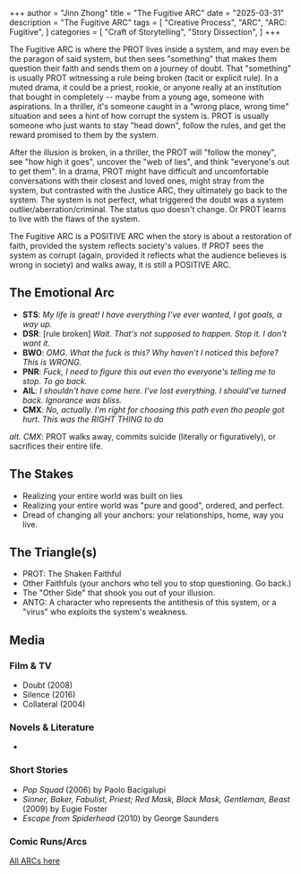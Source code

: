 +++
author = "Jinn Zhong"
title = "The Fugitive ARC"
date = "2025-03-31"
description = "The Fugitive ARC"
tags = [
   "Creative Process",
   "ARC",
   "ARC: Fugitive",
]
categories = [
   "Craft of Storytelling",
   "Story Dissection",
]
+++

The Fugitive ARC is where the PROT lives inside a system, and may even be the paragon of said system, but then sees "something" that makes them question their faith and sends them on a journey of doubt. That "something" is usually PROT witnessing a rule being broken (tacit or explicit rule). In a muted drama, it could be a priest, rookie, or anyone really at an institution that bought in completely -- maybe from a young age, someone with aspirations. In a thriller, it's someone caught in a "wrong place, wrong time" situation and sees a hint of how corrupt the system is. PROT is usually someone who just wants to stay "head down", follow the rules, and get the reward promised to them by the system.

After the illusion is broken, in a thriller, the PROT will "follow the money", see "how high it goes", uncover the "web of lies", and think "everyone's out to get them". In a drama, PROT might have difficult and uncomfortable conversations with their closest and loved ones, might stray from the system, but contrasted with the Justice ARC, they ultimately go back to the system. The system is not perfect, what triggered the doubt was a system outlier/aberration/criminal. The status quo doesn't change. Or PROT learns to live with the flaws of the system.

The Fugitive ARC is a POSITIVE ARC when the story is about a restoration of faith, provided the system reflects society's values. If PROT sees the system as corrupt (again, provided it reflects what the audience believes is wrong in society) and walks away, it is still a POSITIVE ARC.

## The Emotional Arc

* **STS**: _My life is great! I have everything I've ever wanted, I got goals, a way up._
* **DSR**: [rule broken] _Wait. That's not supposed to happen. Stop it. I don't want it._
* **BWO**: _OMG. What the fuck is this? Why haven't I noticed this before? This is WRONG._
* **PNR**: _Fuck, I need to figure this out even tho everyone's telling me to stop. To go back._
* **AIL**: _I shouldn't have come here. I've lost everything. I should've turned back. Ignorance was bliss._
* **CMX**: _No, actually. I'm right for choosing this path even tho people got hurt. This was the RIGHT THING to do_

_alt. CMX_: PROT walks away, commits suicide (literally or figuratively), or sacrifices their entire life.

## The Stakes

* Realizing your entire world was built on lies
* Realizing your entire world was "pure and good", ordered, and perfect.
* Dread of changing all your anchors: your relationships, home, way you live.

## The Triangle(s)

* PROT: The Shaken Faithful
* Other Faithfuls (your anchors who tell you to stop questioning. Go back.)
* The "Other Side" that shook you out of your illusion.
* ANTG: A character who represents the antithesis of this system, or a "virus" who exploits the system's weakness.

## Media

### Film & TV

* Doubt (2008)
* Silence (2016)
* Collateral (2004)

### Novels & Literature

* 

### Short Stories

* _Pop Squad_ (2006) by Paolo Bacigalupi
* _Sinner, Baker, Fabulist, Priest; Red Mask, Black Mask, Gentleman, Beast_ (2009) by Eugie Foster
* _Escape from Spiderhead_ (2010) by George Saunders

### Comic Runs/Arcs


[All ARCs here](https://journal.jinnzhong.com/tags/arc)
